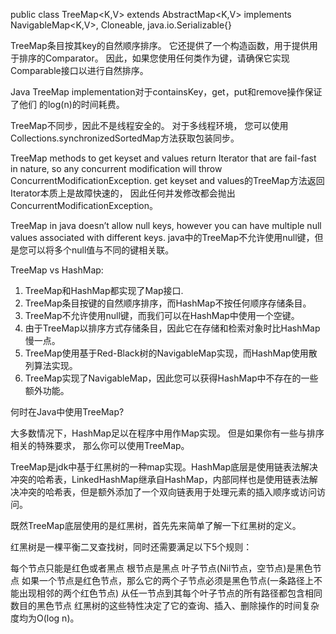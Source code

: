 public class TreeMap<K,V> extends AbstractMap<K,V>
implements NavigableMap<K,V>, Cloneable, java.io.Serializable{}

TreeMap条目按其key的自然顺序排序。 它还提供了一个构造函数，用于提供用于排序的Comparator。
 因此，如果您使用任何类作为键，请确保它实现Comparable接口以进行自然排序。

Java TreeMap implementation对于containsKey，get，put和remove操作保证了他们
的log(n)的时间耗费。

TreeMap不同步，因此不是线程安全的。 对于多线程环境，
您可以使用Collections.synchronizedSortedMap方法获取包装同步。

TreeMap methods to get keyset and values return Iterator that 
are fail-fast in nature, so any concurrent modification will 
throw ConcurrentModificationException.
get keyset and values的TreeMap方法返回Iterator本质上是故障快速的，
因此任何并发修改都会抛出ConcurrentModificationException。

TreeMap in java doesn’t allow null keys, however you 
can have multiple null values associated with different keys.
java中的TreeMap不允许使用null键，但是您可以将多个null值与不同的键相关联。

TreeMap vs HashMap:

1. TreeMap和HashMap都实现了Map接口.
2. TreeMap条目按键的自然顺序排序，而HashMap不按任何顺序存储条目。
3. TreeMap不允许使用null键，而我们可以在HashMap中使用一个空键。
4. 由于TreeMap以排序方式存储条目，因此它在存储和检索对象时比HashMap慢一点。
4. TreeMap使用基于Red-Black树的NavigableMap实现，而HashMap使用散列算法实现。
5. TreeMap实现了NavigableMap，因此您可以获得HashMap中不存在的一些额外功能。

何时在Java中使用TreeMap?

大多数情况下，HashMap足以在程序中用作Map实现。 但是如果你有一些与排序相关的特殊要求，
那么你可以使用TreeMap。


TreeMap是jdk中基于红黑树的一种map实现。HashMap底层是使用链表法解决冲突的哈希表，LinkedHashMap继承自HashMap，内部同样也是使用链表法解决冲突的哈希表，但是额外添加了一个双向链表用于处理元素的插入顺序或访问访问。

既然TreeMap底层使用的是红黑树，首先先来简单了解一下红黑树的定义。

红黑树是一棵平衡二叉查找树，同时还需要满足以下5个规则：

每个节点只能是红色或者黑点
根节点是黑点
叶子节点(Nil节点，空节点)是黑色节点
如果一个节点是红色节点，那么它的两个子节点必须是黑色节点(一条路径上不能出现相邻的两个红色节点)
从任一节点到其每个叶子节点的所有路径都包含相同数目的黑色节点
红黑树的这些特性决定了它的查询、插入、删除操作的时间复杂度均为O(log n)。

